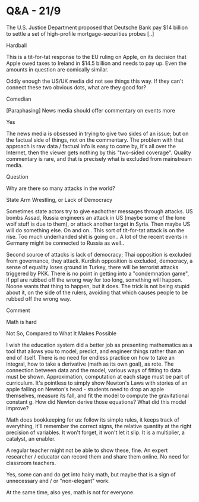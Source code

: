 # Q&A - 21/9

The U.S. Justice Department proposed that Deutsche Bank pay $14 billion to settle a set of high-profile mortgage-securities probes [..]

Hardball

This is a tit-for-tat response to the EU ruling on Apple, on its decision that Apple owed taxes to Ireland in $14.5 billion and needs to pay up. Even the amounts in question are comically similar.

Oddly enough the US/UK media did not see things this way. If they can't connect these two obvious dots, what are they good for?

Comedian

[Paraphasing] News media should offer commentary on events more

Yes

The news media is obsessed in trying to give two sides of an issue; but on the factual side of things, not on the commentary. The problem with that approach is raw data / factual info is easy to come by, it's all over the Internet, then the viewer gets nothing by this "two-sided coverage". Quality commentary is rare, and that is precisely what is excluded from mainstream media.

Question

Why are there so many attacks in the world?

State Arm Wrestling, or Lack of Democracy

Sometimes state actors try to give eachother messages through attacks. US bombs Assad, Russia engineers an attack in US (maybe some of the lone wolf stuff is due to them), or attack another target in Syria. Then maybe US will do something else. On and on.. This sort of tit-for-tat attack is on the rise. Too much underhanded shit is going on.. A lot of the recent events in Germany might be connected to Russia as well..

Second source of attacks is lack of democracy; Thai opposition is excluded from governance, they attack. Kurdish opposition is excluded, democracy, a sense of equality loses ground in Turkey, there will be terrorist attacks triggered by PKK. There is no point in getting into a "condemnation game", if ppl are rubbed off the wrong way for too long, something will happen. Noone wants that thing to happen, but it does. The trick is not being stupid about it, on the side of the rulers, avoiding that which causes people to be rubbed off the wrong way.

Comment

Math is hard

Not So, Compared to What It Makes Possible

I wish the education system did a better job as presenting mathematics as a tool that allows you to model, predict, and engineer things rather than an end of itself. There is no need for endless practice on how to take an integral, how to take a derivative (math as its own goal), as rote. The connection between data and the model, various ways of fitting to data must be shown. Approximation, computation at each stage must be part of curriculum. It's pointless to simply show Newton's Laws with stories of an apple falling on Newton's head - students need to drop an apple themselves, measure its fall, and fit the model to compute the gravitational constant g. How did Newton derive those equations? What did this model improve?

Math does bookkeeping for us: follow its simple rules, it keeps track of everything, it'll remember the correct signs, the relative quantity at the right precision of variables. It won't forget, it won't let it slip. It is a multiplier, a catalyst, an enabler.

A regular teacher might not be able to show these, fine. An expert researcher / educator can record them and share them online. No need for classroom teachers.

Yes, some can and do get into hairy math, but maybe that is a sign of unnecessary and / or "non-elegant" work.

At the same time, also yes, math is not for everyone.














